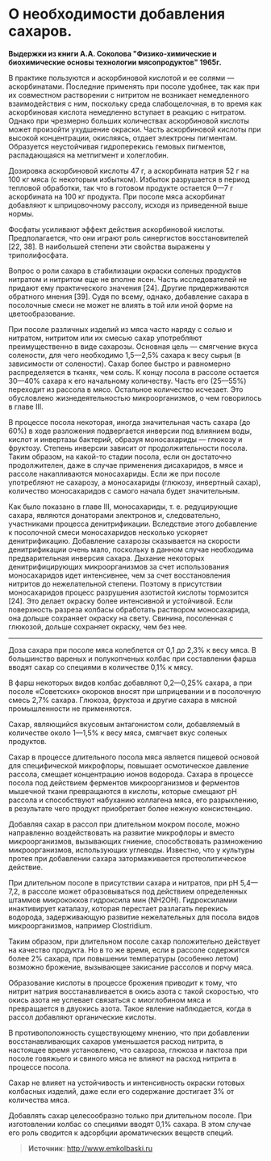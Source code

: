 # О необходимости добавления сахаров.

**Выдержки из книги А.А. Соколова "Физико-химические и биохимические основы технологии мясопродуктов" 1965г.**

В практике пользуются и аскорбиновой кислотой и ее солями — аскорбинатами. Последние применять при посоле удобнее, так как при их совместном растворении с нитритом не возникает немедленного взаимодействия с ним, поскольку среда слабощелочная, в то время как аскорбиновая кислота немедленно вступает в реакцию с нитратом. Однако при чрезмерно больших количествах аскорбиновой кислоты может произойти ухудшение окраски. Часть аскорбиновой кислоты при высокой концентрации, окисляясь, отдает электроны пигментам. Образуется неустойчивая гидроперекись гемовых пигментов, распадающаяся на метпигмент и холеглобин.

Дозировка аскорбиновой кислоты 47 г, а аскорбината натрия 52 г на 100 кг мяса (с некоторым избытком). Избыток разрушается в период тепловой обработки, так что в готовом продукте остается 0—7 г аскорбината на 100 кг продукта. При посоле мяса аскорбинат добавляют к шприцовочному рассолу, исходя из приведенной выше нормы.

Фосфаты усиливают эффект действия аскорбиновой кислоты. Предполагается, что они играют роль синергистов восстановителей [22, 38]. В наибольшей степени эти свойства выражены у триполифосфата.

Вопрос о роли сахара в стабилизации окраски соленых продуктов нитратом и нитритом еще не вполне ясен. Часть исследователей не придают ему практического значения [24]. Другие придерживаются обратного мнения [39]. Судя по всему, однако, добавление сахара в посолочные смеси не может не влиять в той или иной форме на цветообразование.

При посоле различных изделий из мяса часто наряду с солью и нитратом, нитритом или их смесью сахар употребляют преимущественно в виде сахарозы. Основная цель — смягчение вкуса солености, для чего необходимо 1,5—2,5% сахара к весу сырья (в зависимости от солености). Сахар более быстро и равномерно распределяется в тканях, чем соль. К концу посола в рассоле остается 30—40% сахара к его начальному количеству. Часть его (25—55%) переходит из рассола в мясо. Остальное количество исчезает. Это обусловлено жизнедеятельностью микроорганизмов, о чем говорилось в главе III.

В процессе посола некоторая, иногда значительная часть сахара (до 60%) в ходе разложения подвергается инверсии под влиянием воды, кислот и инвертазы бактерий, образуя моносахариды — глюкозу и фруктозу. Степень инверсии зависит от продолжительности посола. Таким образом, на какой-то стадии посола, если он достаточно продолжителен, даже в случае применения дисахаридов, в мясе и рассоле накапливаются моносахариды. Если же при посоле употребляют не сахарозу, а моносахариды (глюкозу, инвертный сахар), количество моносахаридов с самого начала будет значительным.

Как было показано в главе III, моносахариды, т. е. редуцирующие сахара, являются донаторами электронов и, следовательно, участниками процесса денитрификации. Вследствие этого добавление к посолочной смеси моносахаридов несколько ускоряет денитрификацию. Добавление сахарозы сказывается на скорости денитрификации очень мало, поскольку в данном случае необходима предварительная инверсия сахара. Дыхание некоторых денитрифицирующих микроорганизмов за счет использования моносахаридов идет интенсивнее, чем за счет восстановления нитритов до нежелательной степени. Поэтому в присутствии моносахаридов процесс разрушения азотистой кислоты тормозится [24]. Это делает окраску более интенсивной и устойчивой. Если поверхность разреза колбасы обработать раствором моносахарида, она дольше сохраняет окраску на свету. Свинина, посоленная с глюкозой, дольше сохраняет окраску, чем без нее.

---
Доза сахара при посоле мяса колеблется от 0,1 до 2,3% к весу мяса. В большинство вареных и полукопченых колбас при составлении фарша вводят сахар со специями в количестве 0,1% к мясу.

В фарш некоторых видов колбас добавляют 0,2—0,25% сахара, а при посоле «Советских» окороков вносят при шприцевании и в посолочную смесь 2,7% сахара. Глюкоза, фруктоза и другие сахара в мясной промышленности не применяются.

Сахар, являющийся вкусовым антагонистом соли, добавляемый в количестве около 1—1,5% к весу мяса, смягчает вкус соленых продуктов.

Сахар в процессе длительного посола мяса является пищевой основой для специфической микрофлоры, повышает осмотическое давление рассола, смещает концентрацию ионов водорода. Сахара в процессе посола под действием ферментов микроорганизмов и ферментов мышечной ткани превращаются в кислоты, которые смещают pH рассола и способствуют набуханию коллагена мяса, его разрыхлению, в результате чего продукт приобретает более нежную консистенцию.

Добавляя сахар в рассол при длительном мокром посоле, можно направленно воздействовать на развитие микрофлоры и вместо микроорганизмов, вызывающих гниение, способствовать размножению микроорганизмов, использующих углеводы. Известно, что у культуры протея при добавлении сахара затормаживается протеолитическое действие.

При длительном посоле в присутствии сахара и нитратов, при pH 5,4—7,2, в рассоле может образовываться под действием определенных штаммов микрококков гидроксила мин (NH2OH). Гидроксиламии инактивирует каталазу, которая перестает разлагать перекись водорода, задерживающую развитие нежелательных для посола видов микроорганизмов, например Clostridium.

Таким образом, при длительном посоле сахар положительно действует на качество продукта. Ho в то же время, если в рассоле содержится более 2% сахара, при повышении температуры (особенно летом) возможно брожение, вызывающее закисание рассолов и порчу мяса.

Образование кислоты в процессе брожения приводит к тому, что нитрит натрия восстанавливается в окись азота с такой скоростью, что окись азота не успевает связаться с миоглобином мяса и превращается в двуокись азота. Такое явление наблюдается, когда в рассол добавляют органические кислоты.

В противоположность существующему мнению, что при добавлении восстанавливающих сахаров уменьшается расход нитрита, в настоящее время установлено, что сахароза, глюкоза и лактоза при посоле говяжьего и свиного мяса не влияют на расход нитрита в процессе посола.

Сахар не влияет на устойчивость и интенсивность окраски готовых колбасных изделий, даже если его содержание достигает 3% от количества мяса.

Добавлять сахар целесообразно только при длительном посоле. При изготовлении колбас со специями вводят 0,1% сахара. В этом случае его роль сводится к адсорбции ароматических веществ специй.

> **Источник**: http://www.emkolbaski.ru
